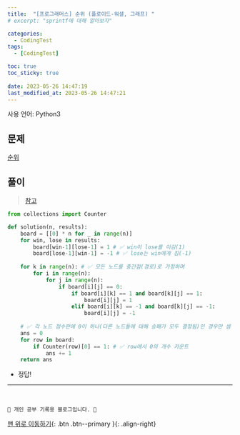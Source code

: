 ```yaml
---
title:  "[프로그래머스] 순위 (플로이드-워셜, 그래프) "
# excerpt: "sprintf에 대해 알아보자"

categories:
  - CodingTest
tags:
  - [CodingTest]

toc: true
toc_sticky: true
 
date: 2023-05-26 14:47:19
last_modified_at: 2023-05-26 14:47:21
---
```


사용 언어: Python3

## 문제
[순위](https://school.programmers.co.kr/learn/courses/30/lessons/49191)

## 풀이
> [참고](https://summa-cum-laude.tistory.com/16)

```py
from collections import Counter

def solution(n, results):
    board = [[0] * n for _ in range(n)]
    for win, lose in results:
        board[win-1][lose-1] = 1 # ✅ win이 lose를 이김(1)
        board[lose-1][win-1] = -1 # ✅ lose는 win에게 짐(-1)
        
    for k in range(n): # ✅ 모든 노드를 중간점(경로)로 가정하며
        for i in range(n):
            for j in range(n):
                if board[i][j] == 0:
                    if board[i][k] == 1 and board[k][j] == 1:
                        board[i][j] = 1
                    elif board[i][k] == -1 and board[k][j] == -1:
                        board[i][j] = -1
    
    # ✅ 각 노드 점수판에 0이 하나(다른 노드들에 대해 승패가 모두 결정됨)인 경우만 셈
    ans = 0
    for row in board:
        if Counter(row)[0] == 1: # ✅ row에서 0의 개수 카운트
            ans += 1
    return ans
```
- 정답!






***
<br>


    💛 개인 공부 기록용 블로그입니다. 👻

[맨 위로 이동하기](#){: .btn .btn--primary }{: .align-right}